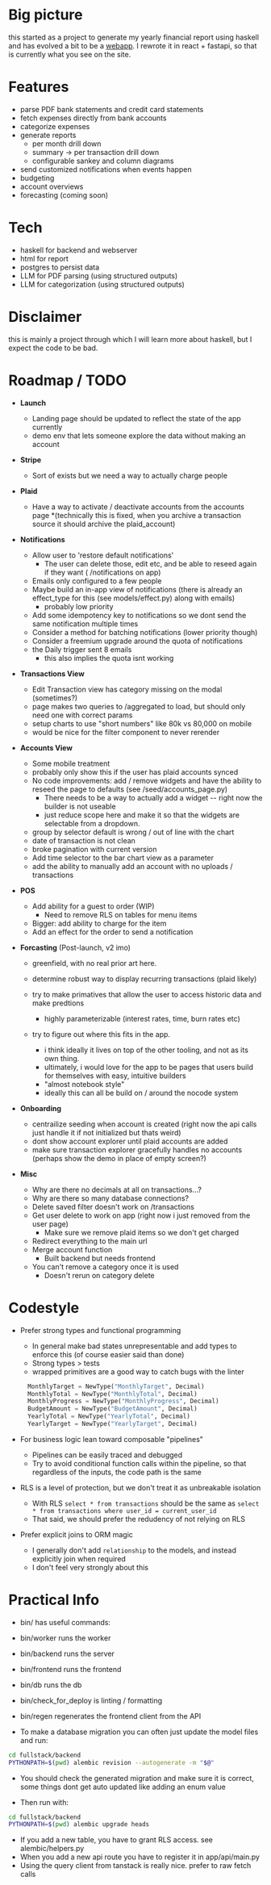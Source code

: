 # Big picture

this started as a project to generate my yearly financial report using haskell
and has evolved a bit to be a [webapp](https://myfinancereport.com/).
I rewrote it in react + fastapi, so that is currently what you see on the site.

# Features

- parse PDF bank statements and credit card statements
- fetch expenses directly from bank accounts
- categorize expenses
- generate reports
  - per month drill down
  - summary -> per transaction drill down
  - configurable sankey and column diagrams
- send customized notifications when events happen
- budgeting
- account overviews 
- forecasting (coming soon)

# Tech

- haskell for backend and webserver
- html for report
- postgres to persist data
- LLM for PDF parsing (using structured outputs)
- LLM for categorization (using structured outputs)

# Disclaimer

this is mainly a project through which I will learn more about haskell, but I expect the code to be bad.



# Roadmap / TODO

* **Launch**
  * Landing page should be updated to reflect the state of the app currently
  * demo env that lets someone explore the data without making an account

* **Stripe**
  * Sort of exists but we need a way to actually charge people

* **Plaid**
  * Have a way to activate / deactivate accounts from the accounts page
   *(technically this is fixed, when you archive a transaction source it should archive the plaid_account)

* **Notifications**
  * Allow user to 'restore default notifications' 
    * The user can delete those, edit etc, and be able to reseed again if they want ( /notifications on app)
  * Emails only configured to a few people
  * Maybe build an in-app view of notifications (there is already an effect_type for this (see models/effect.py) along with emails)
    * probably low priority
  * Add some idempotency key to notifications so we dont send the same notification multiple times
  * Consider a method for batching notifications (lower priority though)
  * Consider a freemium upgrade around the quota of notifications
  * the Daily trigger sent 8 emails
    * this also implies the quota isnt working 

* **Transactions View**
  * Edit Transaction view has category missing on the modal (sometimes?)
  * page makes two queries to /aggregated to load, but should only need one with correct params
  * setup charts to use "short numbers" like 80k vs 80,000 on mobile
  * would be nice for the filter component to never rerender 

* **Accounts View**
  * Some mobile treatment
  * probably only show this if the user has plaid accounts synced
  * No code improvements: add / remove widgets and have the ability to reseed the page to defaults (see /seed/accounts_page.py)
    * There needs to be a way to actually add a widget -- right now the builder is not useable
    * just reduce scope here and make it so that the widgets are selectable from a dropdown.
  * group by selector default is wrong / out of line with the chart
  * date of transaction is not clean
  * broke pagination with current version
  * Add time selector to the bar chart view as a parameter
  * add the ability to manually add an account with no uploads / transactions

* **POS**
  * Add ability for a guest to order (WIP)
    * Need to remove RLS on tables for menu items
  * Bigger: add ability to charge for the item
  * Add an effect for the order to send a notification

* **Forcasting**
  (Post-launch, v2 imo)
  * greenfield, with no real prior art here. 
  * determine robust way to display recurring transactions (plaid likely)
  * try to make primatives that allow the user to access historic data and make predtions 
    * highly parameterizable (interest rates, time, burn rates etc)
  
  * try to figure out where this fits in the app. 
    *   i think ideally it lives on top of the other tooling, and not as its own thing. 
    *   ultimately, i would love for the app to be pages that users build for themselves with easy, intuitive builders
    * "almost notebook style"
    * ideally this can all be build on / around the nocode system 


* **Onboarding**
  * centrailize seeding when account is created (right now the api calls just handle it if not initialized but thats weird)
  * dont show account explorer until plaid accounts are added
  * make sure transaction explorer gracefully handles no accounts (perhaps show the demo in place of empty screen?)


* **Misc**
  * Why are there no decimals at all on transactions...?
  * Why are there so many database connections?
  * Delete saved filter doesn't work on /transactions
  * Get user delete to work on app (right now i just removed from the user page)
    * Make sure we remove plaid items so we don't get charged
  * Redirect everything to the main url
  * Merge account function
    * Built backend but needs frontend
  * You can't remove a category once it is used
    * Doesn't rerun on category delete


# Codestyle

* Prefer strong types and functional programming
  * In general make bad states unrepresentable and add types to enforce this (of course easier said than done)
  * Strong types > tests
  * wrapped primitives are a good way to catch bugs with the linter
  ```python
    MonthlyTarget = NewType("MonthlyTarget", Decimal)
    MonthlyTotal = NewType("MonthlyTotal", Decimal)
    MonthlyProgress = NewType("MonthlyProgress", Decimal)
    BudgetAmount = NewType("BudgetAmount", Decimal)
    YearlyTotal = NewType("YearlyTotal", Decimal)
    YearlyTarget = NewType("YearlyTarget", Decimal)
  ```


* For business logic lean toward composable "pipelines"
  * Pipelines can be easily traced and debugged 
  * Try to avoid conditional function calls within the pipeline, so that regardless of the inputs, the code path is the same

* RLS is a level of protection, but we don't treat it as unbreakable isolation
  * With RLS `select * from transactions` should be the same as `select * from transactions where user_id = current_user_id`
  * That said, we should prefer the redudency of not relying on RLS 

* Prefer explicit joins to ORM magic
  * I generally don't add `relationship` to the models, and instead explicitly join when required
  * I don't feel very strongly about this


# Practical Info

* bin/ has useful commands:

* bin/worker runs the worker
* bin/backend runs the server
* bin/frontend runs the frontend
* bin/db runs the db
* bin/check_for_deploy is linting / formatting
* bin/regen regenerates the frontend client from the API 

* To make a database migration you can often just update the model files and run:


```bash
cd fullstack/backend
PYTHONPATH=$(pwd) alembic revision --autogenerate -m "$@"
```

* You should check the generated migration and make sure it is correct, some things dont get auto updated like adding an enum value

* Then run with:
```bash
cd fullstack/backend
PYTHONPATH=$(pwd) alembic upgrade heads
```

* If you add a new table, you have to grant RLS access. see alembic/helpers.py
* When you add a new api route you have to register it in app/api/main.py
* Using the query client from tanstack is really nice. prefer to raw fetch calls





